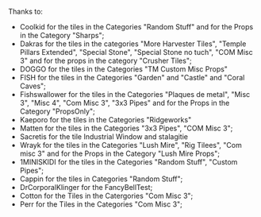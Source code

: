 Thanks to:
- Coolkid for the tiles in the Categories "Random Stuff" and for the Props in the Category "Sharps";
- Dakras for the tiles in the categories "More Harvester Tiles", "Temple Pillars Extended", "Special Stone", "Special Stone no tuch", "COM Misc 3" and for the props in the category "Crusher Tiles";
- DOGGO for the tiles in the Categories "TM Custom Misc Props"
- FISH for the tiles in the Categories "Garden" and "Castle" and "Coral Caves";
- Fishswallower for the tiles in the Categories "Plaques de metal", "Misc 3", "Misc 4", "Com Misc 3", "3x3 Pipes" and for the Props in the Category "PropsOnly";
- Kaeporo for the tiles in the Categories "Ridgeworks"
- Matten for the tiles in the Categories "3x3 Pipes", "COM Misc 3";
- Sacretis for the tile Industrial Window and stalagitie
- Wrayk for the tiles in the Categories "Lush Mire", "Rig Tilees", "Com misc 3" and for the Props in the Category "Lush Mire Props";
- 1MINISKIDI for the tiles in the Categories "Random Stuff", "Custom Pipes";
- Cappin for the tiles in Categories "Random Stuff";
- DrCorporalKlinger for the FancyBellTest;
- Cotton for the Tiles in the Catergories "Com Misc 3";
- Perr for the Tiles in the Categories "Com Misc 3";